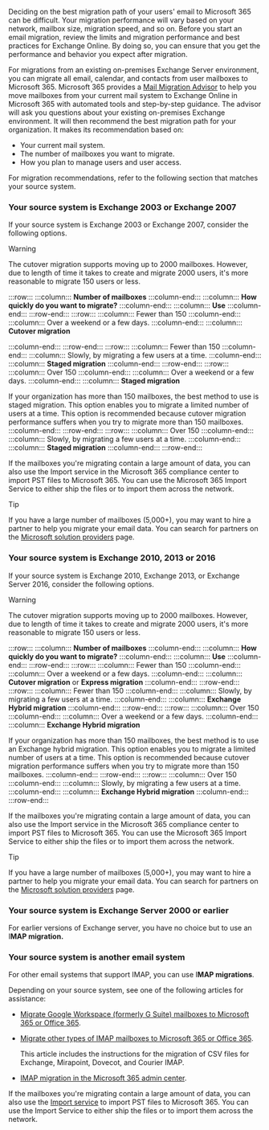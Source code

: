 Deciding on the best migration path of your users' email to Microsoft 365 can be difficult. Your migration performance will vary based on your network, mailbox size, migration speed, and so on. Before you start an email migration, review the limits and migration performance and best practices for Exchange Online. By doing so, you can ensure that you get the performance and behavior you expect after migration.

For migrations from an existing on-premises Exchange Server environment, you can migrate all email, calendar, and contacts from user mailboxes to Microsoft 365. Microsoft 365 provides a [Mail Migration Advisor](https://aka.ms/MailSetupAdvisorFromEDA) to help you move mailboxes from your current mail system to Exchange Online in Microsoft 365 with automated tools and step-by-step guidance. The advisor will ask you questions about your existing on-premises Exchange environment. It will then recommend the best migration path for your organization. It makes its recommendation based on:

 -  Your current mail system.
 -  The number of mailboxes you want to migrate.
 -  How you plan to manage users and user access.<br>

For migration recommendations, refer to the following section that matches your source system.<br>

### Your source system is Exchange 2003 or Exchange 2007

If your source system is Exchange 2003 or Exchange 2007, consider the following options.<br>

> [!WARNING]
> The cutover migration supports moving up to 2000 mailboxes. However, due to length of time it takes to create and migrate 2000 users, it's more reasonable to migrate 150 users or less.<br>

:::row:::
  :::column:::
    **Number of mailboxes**
  :::column-end:::
  :::column:::
    **How quickly do you want to migrate?**
  :::column-end:::
  :::column:::
    **Use**
  :::column-end:::
:::row-end:::
:::row:::
  :::column:::
    Fewer than 150
  :::column-end:::
  :::column:::
    Over a weekend or a few days.
  :::column-end:::
  :::column:::
    **Cutover migration**

  :::column-end:::
:::row-end:::
:::row:::
  :::column:::
    Fewer than 150
  :::column-end:::
  :::column:::
    Slowly, by migrating a few users at a time.
  :::column-end:::
  :::column:::
    **Staged migration**
  :::column-end:::
:::row-end:::
:::row:::
  :::column:::
    Over 150
  :::column-end:::
  :::column:::
    Over a weekend or a few days.
  :::column-end:::
  :::column:::
    **Staged migration**

If your organization has more than 150 mailboxes, the best method to use is staged migration. This option enables you to migrate a limited number of users at a time. This option is recommended because cutover migration performance suffers when you try to migrate more than 150 mailboxes.
  :::column-end:::
:::row-end:::
:::row:::
  :::column:::
    Over 150
  :::column-end:::
  :::column:::
    Slowly, by migrating a few users at a time.
  :::column-end:::
  :::column:::
    **Staged migration**
  :::column-end:::
:::row-end:::


If the mailboxes you're migrating contain a large amount of data, you can also use the Import service in the Microsoft 365 compliance center to import PST files to Microsoft 365. You can use the Microsoft 365 Import Service to either ship the files or to import them across the network.

> [!TIP]
> If you have a large number of mailboxes (5,000+), you may want to hire a partner to help you migrate your email data. You can search for partners on the [Microsoft solution providers](https://www.microsoft.com/solution-providers/) page.

### Your source system is Exchange 2010, 2013 or 2016

If your source system is Exchange 2010, Exchange 2013, or Exchange Server 2016, consider the following options.<br>

> [!WARNING]
> The cutover migration supports moving up to 2000 mailboxes. However, due to length of time it takes to create and migrate 2000 users, it's more reasonable to migrate 150 users or less.

:::row:::
  :::column:::
    **Number of mailboxes**
  :::column-end:::
  :::column:::
    **How quickly do you want to migrate?**
  :::column-end:::
  :::column:::
    **Use**
  :::column-end:::
:::row-end:::
:::row:::
  :::column:::
    Fewer than 150
  :::column-end:::
  :::column:::
    Over a weekend or a few days.
  :::column-end:::
  :::column:::
    **Cutover migration** or **Express migration**
  :::column-end:::
:::row-end:::
:::row:::
  :::column:::
    Fewer than 150
  :::column-end:::
  :::column:::
    Slowly, by migrating a few users at a time.
  :::column-end:::
  :::column:::
    **Exchange Hybrid migration**
  :::column-end:::
:::row-end:::
:::row:::
  :::column:::
    Over 150
  :::column-end:::
  :::column:::
    Over a weekend or a few days.
  :::column-end:::
  :::column:::
    **Exchange Hybrid migration**

If your organization has more than 150 mailboxes, the best method is to use an Exchange hybrid migration. This option enables you to migrate a limited number of users at a time. This option is recommended because cutover migration performance suffers when you try to migrate more than 150 mailboxes.
  :::column-end:::
:::row-end:::
:::row:::
  :::column:::
    Over 150
  :::column-end:::
  :::column:::
    Slowly, by migrating a few users at a time.
  :::column-end:::
  :::column:::
    **Exchange Hybrid migration**
  :::column-end:::
:::row-end:::


If the mailboxes you're migrating contain a large amount of data, you can also use the Import service in the Microsoft 365 compliance center to import PST files to Microsoft 365. You can use the Microsoft 365 Import Service to either ship the files or to import them across the network.

> [!TIP]
> If you have a large number of mailboxes (5,000+), you may want to hire a partner to help you migrate your email data. You can search for partners on the [Microsoft solution providers](https://www.microsoft.com/solution-providers/) page.

### Your source system is Exchange Server 2000 or earlier

For earlier versions of Exchange server, you have no choice but to use an I**MAP migration.**<br>

### Your source system is another email system

For other email systems that support IMAP, you can use I**MAP migrations**.<br>

Depending on your source system, see one of the following articles for assistance:

 -  [Migrate Google Workspace (formerly G Suite) mailboxes to Microsoft 365 or Office 365](/exchange/mailbox-migration/migrating-imap-mailboxes/migrate-g-suite-mailboxes).
 -  [Migrate other types of IMAP mailboxes to Microsoft 365 or Office 365](/exchange/mailbox-migration/migrating-imap-mailboxes/migrate-other-types-of-imap-mailboxes).
    
    This article includes the instructions for the migration of CSV files for Exchange, Mirapoint, Dovecot, and Courier IMAP.
 -  [IMAP migration in the Microsoft 365 admin center](/exchange/mailbox-migration/migrating-imap-mailboxes/imap-migration-in-the-admin-center).

If the mailboxes you're migrating contain a large amount of data, you can also use the [Import service](/microsoft-365/compliance/importing-pst-files-to-office-365) to import PST files to Microsoft 365. You can use the Import Service to either ship the files or to import them across the network.
